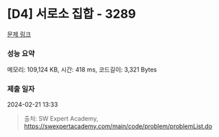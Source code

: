 # [D4] 서로소 집합 - 3289 

[문제 링크](https://swexpertacademy.com/main/code/problem/problemDetail.do?contestProbId=AWBJKA6qr2oDFAWr) 

### 성능 요약

메모리: 109,124 KB, 시간: 418 ms, 코드길이: 3,321 Bytes

### 제출 일자

2024-02-21 13:33



> 출처: SW Expert Academy, https://swexpertacademy.com/main/code/problem/problemList.do